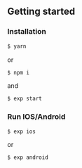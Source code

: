## Getting started
### Installation
```bash
$ yarn
```
or
```bash
$ npm i
```
and
```bash
$ exp start
```
### Run IOS/Android
```bash
$ exp ios
```
or
```bash
$ exp android
```
